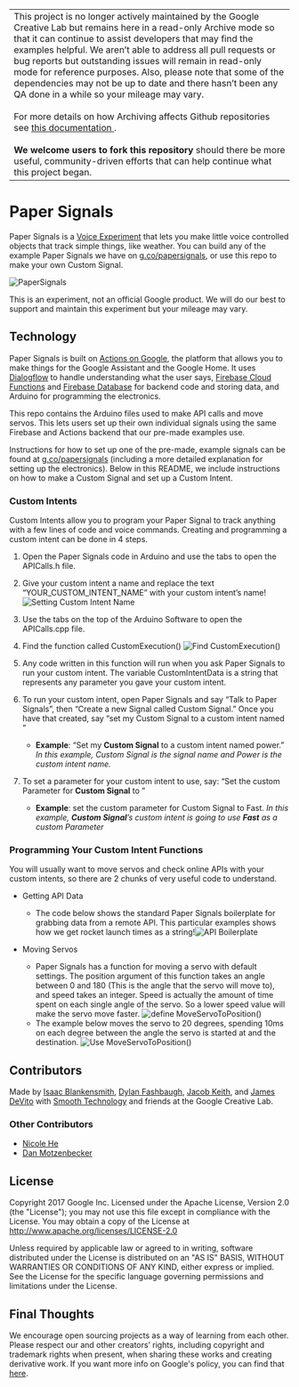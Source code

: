 <table>
  <tr>
    <td>
      This project is no longer actively maintained by the Google Creative Lab but remains here in a read-only Archive mode so that it can continue to assist developers that may find the examples helpful. We aren’t able to address all pull requests or bug reports but outstanding issues will remain in read-only mode for reference purposes. Also, please note that some of the dependencies may not be up to date and there hasn’t been any QA done in a while so your mileage may vary.
      <br><br>
      For more details on how Archiving affects Github repositories see <a href="https://docs.github.com/en/github/creating-cloning-and-archiving-repositories/about-archiving-repositories">this documentation </a>.
      <br><br>
      <b>We welcome users to fork this repository</b> should there be more useful, community-driven efforts that can help continue what this project began.
    </td>
  </tr>
</table>


# Paper Signals
Paper Signals is a [Voice Experiment](https://experiments.withgoogle.com/voice) that lets you make little voice controlled objects that track simple things, like weather. You can build any of the example Paper Signals we have on [g.co/papersignals](https://papersignals.withgoogle.com/#), or use this repo to make your own Custom Signal. 

![PaperSignals](./images/image2.jpg)

This is an experiment, not an official Google product. We will do our best to support and maintain this experiment but your mileage may vary.

## Technology
Paper Signals is built on [Actions on Google](https://developers.google.com/actions/), the platform that allows you to make things for the Google Assistant and the Google Home. It uses [Dialogflow](https://dialogflow.com/) to handle understanding what the user says, [Firebase Cloud Functions](https://firebase.google.com/docs/functions/) and [Firebase Database](https://firebase.google.com/docs/database/) for backend code and storing data, and Arduino for programming the electronics. 

This repo contains the Arduino files used to make API calls and move servos. This lets users set up their own individual signals using the same Firebase and Actions backend that our pre-made examples use. 

Instructions for how to set up one of the pre-made, example signals can be found at [g.co/papersignals](https://papersignals.withgoogle.com/#) (including a more detailed explanation for setting up the electronics). Below in this README, we include instructions on how to make a Custom Signal and set up a Custom Intent.

### Custom Intents
Custom Intents allow you to program your Paper Signal to track anything with a few lines of code and voice commands. Creating and programming a custom intent can be done in 4 steps.

1. Open the Paper Signals code in Arduino and use the tabs to open the APICalls.h file.

2. Give your custom intent a name and replace the text “YOUR_CUSTOM_INTENT_NAME” with your custom intent’s name!
![Setting Custom Intent Name](./images/image6.png)

3. Use the tabs on the top of the Arduino Software to open the APICalls.cpp file.

4. Find the function called CustomExecution()
![Find CustomExecution()](./images/image3.png)

5. Any code written in this function will run when you ask Paper Signals to run your custom intent. The variable CustomIntentData is a string that represents any parameter you gave your custom intent.

6. To run your custom intent, open Paper Signals and say “Talk to Paper Signals”, then “Create a new Signal called Custom Signal.” Once you have that created, say “set my Custom Signal to a custom intent named __<CUSTOM INTENT NAME>__”

	* __Example__: “Set my __Custom Signal__ to a custom intent named power.”
	*In this example, Custom Signal is the signal name and Power is the custom 
intent name.*

7. To set a parameter for your custom intent to use, say: “Set the custom Parameter for __Custom Signal__ to __<CUSTOM PARAMETER>__”

	* __Example__: set the custom parameter for Custom Signal to Fast. 
	*In this example, __Custom Signal__’s custom intent is going to use __Fast__ as a custom Parameter*

### Programming Your Custom Intent Functions
You will usually want to move servos and check online APIs with your custom intents, so there are 2 chunks of very useful code to understand.

* Getting API Data
	* The code below shows the standard Paper Signals boilerplate for grabbing data from a remote API. This particular examples shows how we get rocket launch times as a string!![API Boilerplate](./images/image5.png)

* Moving Servos
	* Paper Signals has a function for moving a servo with default settings. The position argument of this function takes an angle between 0 and 180 (This is the angle that the servo will move to), and speed takes an integer. Speed is actually the amount of time spent on each single angle of the servo. So a lower speed value will make the servo move faster. ![define MoveServoToPosition()](./images/image1.png)
	* The example below moves the servo to 20 degrees, spending 10ms on each degree between the angle the servo is started at and the destination. ![Use MoveServoToPosition()](./images/image4.png)

## Contributors
Made by [Isaac Blankensmith](http://www.isaacblankensmith.com/), [Dylan Fashbaugh](https://github.com/dfashbaugh), [Jacob Keith](https://github.com/KacobJeith), and [James DeVito](https://github.com/jmzjmzjmz) with [Smooth Technology](https://smooth.technology) and friends at the Google Creative Lab.

### Other Contributors
* [Nicole He](https://github.com/nicolehe)
* [Dan Motzenbecker](https://github.com/dmotz)

## License
Copyright 2017 Google Inc.
Licensed under the Apache License, Version 2.0 (the "License"); you may not use this file except in compliance with the License. You may obtain a copy of the License at
http://www.apache.org/licenses/LICENSE-2.0


Unless required by applicable law or agreed to in writing, software distributed under the License is distributed on an "AS IS" BASIS, WITHOUT WARRANTIES OR CONDITIONS OF ANY KIND, either express or implied. See the License for the specific language governing permissions and limitations under the License.

## Final Thoughts
We encourage open sourcing projects as a way of learning from each other. Please respect our and other creators’ rights, including copyright and trademark rights when present, when sharing these works and creating derivative work.
If you want more info on Google's policy, you can find that [here](https://www.google.com/policies/).



